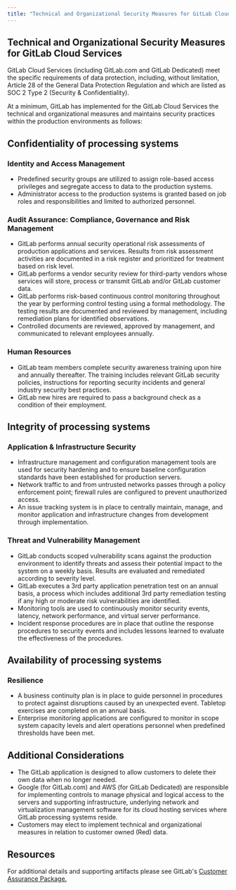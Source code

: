 ```yaml
---
title: "Technical and Organizational Security Measures for GitLab Cloud Services"
---
```


## Technical and Organizational Security Measures for GitLab Cloud Services

GitLab Cloud Services (including GitLab.com and GitLab Dedicated) meet the specific requirements of data protection, including, without limitation, Article 28 of the General Data Protection Regulation and which are listed as SOC 2 Type 2 (Security & Confidentiality).

At a minimum, GitLab has implemented for the GitLab Cloud Services the technical and organizational measures and maintains security practices within the production environments as follows:

## Confidentiality of processing systems

### Identity and Access Management

- Predefined security groups are utilized to assign role-based access privileges and segregate access to data to the production systems.
- Administrator access to the production systems is granted based on job roles and responsibilities and limited to authorized personnel.

### Audit Assurance: Compliance, Governance and Risk Management

- GitLab performs annual security operational risk assessments of production applications and services. Results from risk assessment activities are documented in a risk register and prioritized for treatment based on risk level.
- GitLab performs a vendor security review for third-party vendors whose services will store, process or transmit GitLab and/or GitLab customer data.
- GitLab performs risk-based continuous control monitoring throughout the year by performing control testing using a formal methodology. The testing results are documented and reviewed by management, including remediation plans for identified observations.
- Controlled documents are reviewed, approved by management, and communicated to relevant employees annually.

### Human Resources

- GitLab team members complete security awareness training upon hire and annually thereafter. The training includes relevant GitLab security policies, instructions for reporting security incidents and general industry security best practices.
- GitLab new hires are required to pass a background check as a condition of their employment.

## Integrity of processing systems

### Application & Infrastructure Security

- Infrastructure management and configuration management tools are used for security hardening and to ensure baseline configuration standards have been established for production servers.
- Network traffic to and from untrusted networks passes through a policy enforcement point; firewall rules are configured to prevent unauthorized access.
- An issue tracking system is in place to centrally maintain, manage, and monitor application and infrastructure changes from development through implementation.

### Threat and Vulnerability Management

- GitLab conducts scoped vulnerability scans against the production environment to identify threats and assess their potential impact to the system on a weekly basis. Results are evaluated and remediated according to severity level.
- GitLab executes a 3rd party application penetration test on an annual basis, a process which includes additional 3rd party remediation testing if any high or moderate risk vulnerabilities are identified.
- Monitoring tools are used to continuously monitor security events, latency, network performance, and virtual server performance.
- Incident response procedures are in place that outline the response procedures to security events and includes lessons learned to evaluate the effectiveness of the procedures.

## Availability of processing systems

### Resilience

- A business continuity plan is in place to guide personnel in procedures to protect against disruptions caused by an unexpected event. Tabletop exercises are completed on an annual basis.
- Enterprise monitoring applications are configured to monitor in scope system capacity levels and alert operations personnel when predefined thresholds have been met.

## Additional Considerations

- The GitLab application is designed to allow customers to delete their own data when no longer needed.
- Google (for GitLab.com) and AWS (for GitLab Dedicated) are responsible for implementing controls to manage physical and logical access to the servers and supporting infrastructure, underlying network and virtualization management software for its cloud hosting services where GitLab processing systems reside.
- Customers may elect to implement technical and organizational measures in relation to customer owned (Red) data.

## Resources

For additional details and supporting artifacts please see GitLab's [Customer Assurance Package.](https://about.gitlab.com/security/cap/)
